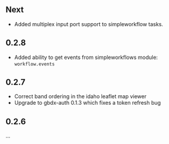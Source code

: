 Next
-----
* Added multiplex input port support to simpleworkflow tasks.


0.2.8
-----
* Added ability to get events from simpleworkflows module: ```workflow.events```

0.2.7
-----
* Correct band ordering in the idaho leaflet map viewer
* Upgrade to gbdx-auth 0.1.3 which fixes a token refresh bug


0.2.6
-----

...
